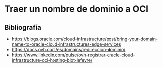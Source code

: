 # Traer un nombre de dominio a OCI


Bibliografía
------------
 * https://blogs.oracle.com/cloud-infrastructure/post/bring-your-domain-name-to-oracle-cloud-infrastructures-edge-services
 * https://docs.ovh.com/es/domains/redireccion-dominio/
 * https://www.linkedin.com/pulse/ovh-registrar-oracle-cloud-infrastructure-oci-hosting-blot-lefevre/